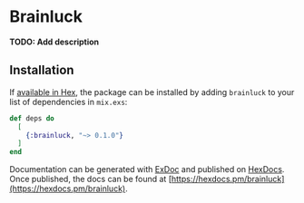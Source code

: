 # Brainluck

**TODO: Add description**

## Installation

If [available in Hex](https://hex.pm/docs/publish), the package can be installed
by adding `brainluck` to your list of dependencies in `mix.exs`:

```elixir
def deps do
  [
    {:brainluck, "~> 0.1.0"}
  ]
end
```

Documentation can be generated with [ExDoc](https://github.com/elixir-lang/ex_doc)
and published on [HexDocs](https://hexdocs.pm). Once published, the docs can
be found at [https://hexdocs.pm/brainluck](https://hexdocs.pm/brainluck).

